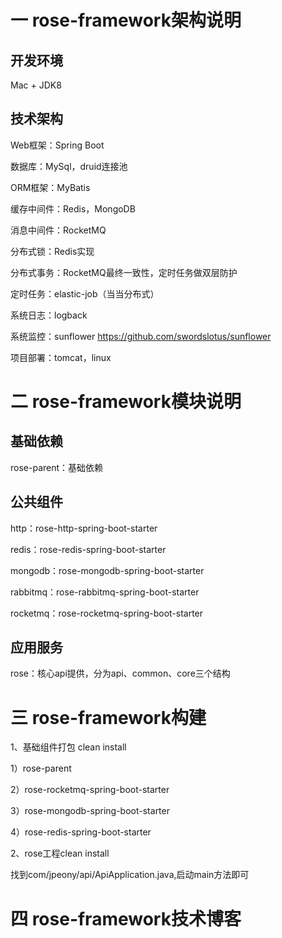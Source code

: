 # 一 rose-framework架构说明
## 开发环境
Mac + JDK8

## 技术架构

Web框架：Spring Boot

数据库：MySql，druid连接池

ORM框架：MyBatis

缓存中间件：Redis，MongoDB

消息中间件：RocketMQ

分布式锁：Redis实现

分布式事务：RocketMQ最终一致性，定时任务做双层防护

定时任务：elastic-job（当当分布式）

系统日志：logback

系统监控：sunflower https://github.com/swordslotus/sunflower

项目部署：tomcat，linux

# 二 rose-framework模块说明
## 基础依赖
rose-parent：基础依赖

## 公共组件
http：rose-http-spring-boot-starter

redis：rose-redis-spring-boot-starter

mongodb：rose-mongodb-spring-boot-starter

rabbitmq：rose-rabbitmq-spring-boot-starter

rocketmq：rose-rocketmq-spring-boot-starter

## 应用服务
rose：核心api提供，分为api、common、core三个结构

# 三 rose-framework构建
1、基础组件打包 clean install

1）rose-parent

2）rose-rocketmq-spring-boot-starter

3）rose-mongodb-spring-boot-starter

4）rose-redis-spring-boot-starter

2、rose工程clean install

找到com/jpeony/api/ApiApplication.java,启动main方法即可

# 四 rose-framework技术博客



